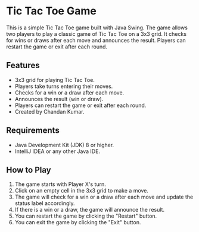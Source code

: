 # Tic Tac Toe Game

This is a simple Tic Tac Toe game built with Java Swing. The game allows two players to play a classic game of Tic Tac Toe on a 3x3 grid. It checks for wins or draws after each move and announces the result. Players can restart the game or exit after each round.

## Features

- 3x3 grid for playing Tic Tac Toe.
- Players take turns entering their moves.
- Checks for a win or a draw after each move.
- Announces the result (win or draw).
- Players can restart the game or exit after each round.
- Created by Chandan Kumar.

## Requirements

- Java Development Kit (JDK) 8 or higher.
- IntelliJ IDEA or any other Java IDE.

## How to Play

1. The game starts with Player X's turn.
2. Click on an empty cell in the 3x3 grid to make a move.
3. The game will check for a win or a draw after each move and update the status label accordingly.
4. If there is a win or a draw, the game will announce the result.
5. You can restart the game by clicking the "Restart" button.
6. You can exit the game by clicking the "Exit" button.

